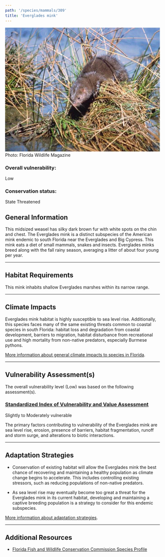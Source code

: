 ```yaml
---
path: '/species/mammals/309'
title: 'Everglades mink'
---
```


<content-header icon="small_mammals" title="Everglades mink" subtitle="Neovison vison evergladensis">
</content-header>

<div id="TopSection">

<div class="header-photo"><img src="309.jpg" alt="Photo for 309"/>
<figcaption>Photo: Florida Wildlife Magazine</figcaption></div>

<div>

### Overall vulnerability:

<div class="vulnerability vulnerability-low">Low</div>



### Conservation status:

State Threatened

</div>
</div>

## General Information

This midsized weasel has silky dark brown fur with white spots on the chin and chest.  The Everglades mink is a distinct subspecies of the American mink endemic to south Florida near the Everglades and Big Cypress.  This mink eats a diet of small mammals, snakes and insects.  Everglades minks breed along with the fall rainy season, averaging a litter of about four young per year.

<hr />

## Habitat Requirements

This mink inhabits shallow Everglades marshes within its narrow range.

<hr />

## Climate Impacts

Everglades mink habitat is highly susceptible to sea level rise.  Additionally, this species faces many of the same existing threats common to coastal species in south Florida: habitat loss and degradation from coastal development, barriers to migration, habitat disturbance from recreational use and high mortality from non-native predators, especially Burmese pythons.

[More information about general climate impacts to species in Florida](/impacts/species).



<hr />

## Vulnerability Assessment(s)

The overall vulnerability level (Low) was based on the following assessment(s).
#### 
<div class="vulnerability-header">
<h3><a href="/impacts/vulnerability/sivva/species">Standardized Index of Vulnerability and Value Assessment</a></h3>
<div class="vulnerability vulnerability-moderate">Slightly to Moderately vulnerable</div>
</div> 

The primary factors contributing to vulnerability of the Everglades mink are sea level rise, erosion, presence of barriers, habitat fragmentation, runoff and storm surge, and alterations to biotic interactions.


<hr />

## Adaptation Strategies

- Conservation of existing habitat will allow the Everglades mink the best chance of recovering and maintaining a healthy population as climate change begins to accelerate.  This includes controlling existing stressors, such as reducing populations of non-native predators.

- As sea level rise may eventually become too great a threat for the Everglades mink in its current habitat, developing and maintaining a captive breeding population is a strategy to consider for this endemic subspecies.

[More information about adaptation strategies](/strategies).

<hr />


## Additional Resources

- [Florida Fish and Wildlife Conservation Commission Species Profile](https://myfwc.com/wildlifehabitats/profiles/mammals/land/everglades-mink/)
